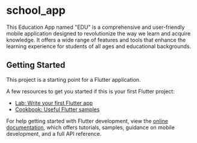# school_app

This Education App named "EDU" is a comprehensive and user-friendly mobile application designed to revolutionize the way we learn and acquire knowledge. It offers a wide range of features and tools that enhance the learning experience for students of all ages and educational backgrounds.

## Getting Started

This project is a starting point for a Flutter application.

A few resources to get you started if this is your first Flutter project:

- [Lab: Write your first Flutter app](https://docs.flutter.dev/get-started/codelab)
- [Cookbook: Useful Flutter samples](https://docs.flutter.dev/cookbook)

For help getting started with Flutter development, view the
[online documentation](https://docs.flutter.dev/), which offers tutorials,
samples, guidance on mobile development, and a full API reference.
